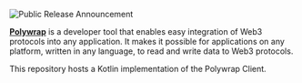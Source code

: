 ![Public Release Announcement](https://user-images.githubusercontent.com/5522128/177473887-2689cf25-7937-4620-8ca5-17620729a65d.png)

[**Polywrap**](https://polywrap.io/) is a developer tool that enables easy integration of Web3 protocols into any application. It makes it possible for applications on any platform, written in any language, to read and write data to Web3 protocols.

This repository hosts a Kotlin implementation of the Polywrap Client.